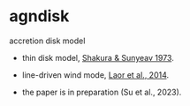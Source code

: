 # agndisk

accretion disk model 

- thin disk model, [Shakura & Sunyeav 1973](https://ui.adsabs.harvard.edu/abs/1973A%26A....24..337S/abstract).
- line-driven wind mode, [Laor et al., 2014](https://ui.adsabs.harvard.edu/abs/2014MNRAS.438.3024L/abstract).

- the paper is in preparation (Su et al., 2023).
